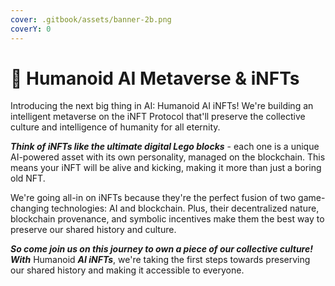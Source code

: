 ```yaml
---
cover: .gitbook/assets/banner-2b.png
coverY: 0
---
```


# 🔮 Humanoid AI Metaverse & iNFTs

Introducing the next big thing in AI: Humanoid AI iNFTs! We're building an intelligent metaverse on the iNFT Protocol that'll preserve the collective culture and intelligence of humanity for all eternity.

_**Think of iNFTs like the ultimate digital Lego blocks**_ - each one is a unique AI-powered asset with its own personality, managed on the blockchain. This means your iNFT will be alive and kicking, making it more than just a boring old NFT.

We're going all-in on iNFTs because they're the perfect fusion of two game-changing technologies: AI and blockchain. Plus, their decentralized nature, blockchain provenance, and symbolic incentives make them the best way to preserve our shared history and culture.

_**So come join us on this journey to own a piece of our collective culture! With**_ Humanoid _**AI iNFTs**_, we're taking the first steps towards preserving our shared history and making it accessible to everyone.
